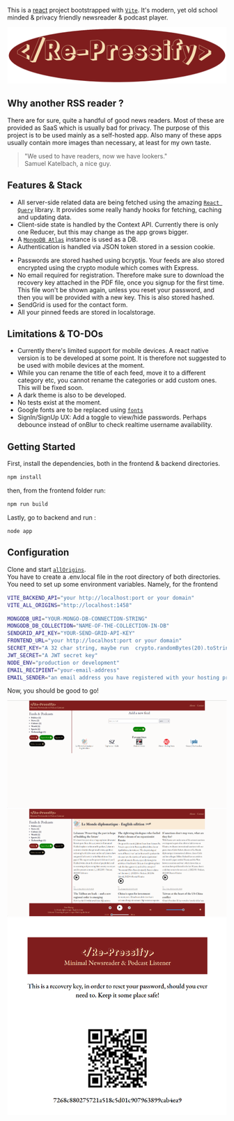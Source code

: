 This is a [react](https://reactjs.org/) project bootstrapped with [`Vite`](https://vitejs.dev/).
It's modern, yet old school minded & privacy friendly newsreader & podcast player.

![logo](./logo.png)

## Why another RSS reader ?

There are for sure, quite a handful of good news readers. Most of these are provided as SaaS which is usually bad for privacy. The purpose of this project is to be used mainly as a self-hosted app.
Also many of these apps usually contain more images than necessary, at least for my own taste.

> "We used to have readers, now we have lookers." <br> Samuel Katelbach, a nice guy.

## Features & Stack

- All server-side related data are being fetched using the amazing [`React Query`](https://react-query.tanstack.com/) library. It provides some really handy hooks for fetching, caching and updating data.
- Client-side state is handled by the Context API. Currently there is only one Reducer, but this may change as the app grows bigger.
- A [`MongoDB Atlas`](https://www.mongodb.com/cloud) instance is used as a DB.
- Authentication is handled via JSON token stored in a session cookie.

* Passwords are stored hashed using bcryptjs. Your feeds are also stored encrypted using the crypto module which comes with Express.
* No email required for registration. Therefore make sure to download the recovery key attached in the PDF file, once you signup for the first time. This file won't be shown again, unless you reset your password, and then you will be provided with a new key. This is also stored hashed.
* SendGrid is used for the contact form.
* All your pinned feeds are stored in localstorage.

## Limitations & TO-DOs

- Currently there's limited support for mobile devices. A react native version is to be developed at some point. It is therefore not suggested to be used with mobile devices at the moment.
- While you can rename the title of each feed, move it to a different category etc, you cannot rename the categories or add custom ones. This will be fixed soon.
- A dark theme is also to be developed.
- No tests exist at the moment.
- Google fonts are to be replaced using [`fonts`](https://github.com/coollabsio/fonts)
- SignIn/SignUp UX: Add a toggle to view/hide passwords. Perhaps debounce instead of onBlur to check realtime username availability.

## Getting Started

First, install the dependencies, both in the frontend & backend directories.

```bash
npm install
```

then, from the frontend folder run:

```bash
npm run build
```

Lastly, go to backend and run :

```
node app
```

## Configuration

Clone and start [`allOrigins`](https://github.com/gnuns/AllOrigins).<br>
You have to create a .env.local file in the root directory of both directories.
You need to set up some environment variables. Namely, for the frontend

```bash
VITE_BACKEND_API="your http://localhost:port or your domain"
VITE_ALL_ORIGINS="http://localhost:1458"
```

```bash
MONGODB_URI="YOUR-MONGO-DB-CONNECTION-STRING"
MONGODB_DB_COLLECTION="NAME-OF-THE-COLLECTION-IN-DB"
SENDGRID_API_KEY="YOUR-SEND-GRID-API-KEY"
FRONTEND_URL="your http://localhost:port or your domain"
SECRET_KEY="A 32 char string, maybe run  crypto.randomBytes(20).toString('hex')"
JWT_SECRET="A JWT secret key"
NODE_ENV="production or development"
EMAIL_RECIPIENT="your-email-address"
EMAIL_SENDER="an email address you have registered with your hosting provider and connected with SendGrid"
```

Now, you should be good to go!

![home](./images/home.png)
![content](./images/content.png)
![content](./images/recoveryKeyDocument.png)
